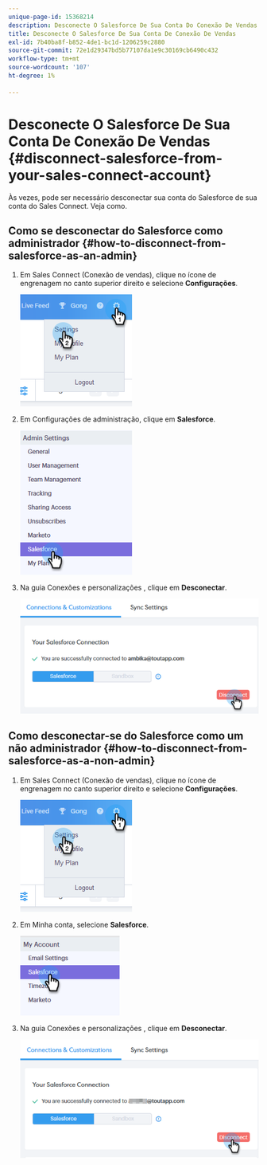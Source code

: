 ```yaml
---
unique-page-id: 15368214
description: Desconecte O Salesforce De Sua Conta Do Conexão De Vendas - Documentos Da Marketo - Documentação Do Produto
title: Desconecte O Salesforce De Sua Conta De Conexão De Vendas
exl-id: 7b40ba8f-b852-4de1-bc1d-1206259c2880
source-git-commit: 72e1d29347bd5b77107da1e9c30169cb6490c432
workflow-type: tm+mt
source-wordcount: '107'
ht-degree: 1%

---
```


# Desconecte O Salesforce De Sua Conta De Conexão De Vendas {#disconnect-salesforce-from-your-sales-connect-account}

Às vezes, pode ser necessário desconectar sua conta do Salesforce de sua conta do Sales Connect. Veja como.

## Como se desconectar do Salesforce como administrador {#how-to-disconnect-from-salesforce-as-an-admin}

1. Em Sales Connect (Conexão de vendas), clique no ícone de engrenagem no canto superior direito e selecione **Configurações**.

   ![](assets/one-1.png)

1. Em Configurações de administração, clique em **Salesforce**.

   ![](assets/six-1.png)

1. Na guia Conexões e personalizações , clique em **Desconectar**.

   ![](assets/seven-1.png)

## Como desconectar-se do Salesforce como um não administrador {#how-to-disconnect-from-salesforce-as-a-non-admin}

1. Em Sales Connect (Conexão de vendas), clique no ícone de engrenagem no canto superior direito e selecione **Configurações**.

   ![](assets/one-1.png)

1. Em Minha conta, selecione **Salesforce**.

   ![](assets/two-1.png)

1. Na guia Conexões e personalizações , clique em **Desconectar**.

   ![](assets/3333.png)
